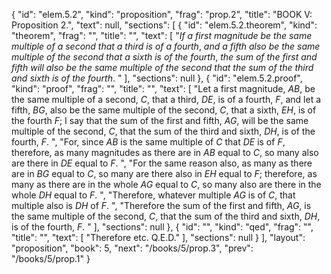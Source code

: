 {
  "id": "elem.5.2",
  "kind": "proposition",
  "frag": "prop.2",
  "title": "BOOK V: Proposition 2.",
  "text": null,
  "sections": [
    {
      "id": "elem.5.2.theorem",
      "kind": "theorem",
      "frag": "",
      "title": "",
      "text": [
        "<var>If a first magnitude be the same multiple of a second that a third is of a fourth</var>, <var>and a fifth also be the same multiple of the second that a sixth is of the fourth</var>, <var>the sum of the first and fifth will also be the same multiple of the second that the sum of the third and sixth is of the fourth</var>. "
      ],
      "sections": null
    },
    {
      "id": "elem.5.2.proof",
      "kind": "proof",
      "frag": "",
      "title": "",
      "text": [
        "Let a first magnitude, <var>AB</var>, be the same multiple of a second, <var>C</var>, that a third, <var>DE</var>, is of a fourth, <var>F</var>, and let a fifth, <var>BG</var>, also be the same multiple of the second, <var>C</var>, that a sixth, <var>EH</var>, is of the fourth <var>F</var>;  I say that the sum of the first and fifth, <var>AG</var>, will be the same multiple of the second, <var>C</var>, that the sum of the third and sixth, <var>DH</var>, is of the fourth, <var>F</var>. ",
        "For, since <var>AB</var> is the same multiple of <var>C</var> that <var>DE</var> is of <var>F</var>, therefore, as many magnitudes as there are in <var>AB</var> equal to <var>C</var>, so many also are there in <var>DE</var> equal to <var>F</var>. ",
        "For the same reason also, as many as there are in <var>BG</var> equal to <var>C</var>, so many are there also in <var>EH</var> equal to <var>F</var>; therefore, as many as there are in the whole <var>AG</var> equal to <var>C</var>, so many also are there in the whole <var>DH</var> equal to <var>F</var>. ",
        "Therefore, whatever multiple <var>AG</var> is of <var>C</var>, that multiple also is <var>DH</var> of <var>F</var>. ",
        "Therefore the sum of the first and fifth, <var>AG</var>, is the same multiple of the second, <var>C</var>, that the sum of the third and sixth, <var>DH</var>, is of the fourth, <var>F</var>. "
      ],
      "sections": null
    },
    {
      "id": "",
      "kind": "qed",
      "frag": "",
      "title": "",
      "text": [
        "Therefore etc. Q.E.D."
      ],
      "sections": null
    }
  ],
  "layout": "proposition",
  "book": 5,
  "next": "/books/5/prop.3",
  "prev": "/books/5/prop.1"
}
